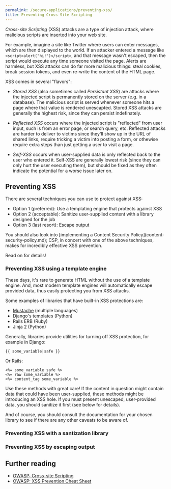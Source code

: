 ```yaml
---
permalink: /secure-applications/preventing-xss/
title: Preventing Cross-Site Scripting 
---
```


*Cross-site Scripting* (XSS) attacks are a type of injection attack, where malicious scripts are inserted into your web site. 

For example, imagine a site like Twitter where users can enter messages, which are then displayed to the world. If an attacker entered a message like `<script>alert("hi!")</script>`, and that message wasn't escaped, then the script would execute any time someone visited the page. Alerts are harmless, but XSS attacks can do far more malicious things: steal cookies, break session tokens, and even re-write the content of the HTML page.

XSS comes in several "flavors":

* *Stored XSS* (also sometimes called *Persistant XSS*) are attacks where the injected script is permanently stored on the server (e.g. in a database). The malicious script is served whenever someone hits a page where that value is rendered unescapted. Stored XSS attacks are generally the highest risk, since they can persist indefinately.

* *Reflected XSS* occurs where the injected script is "reflected" from user input, such is from an error page, or search query, etc. Reflected attacks are harder to deliver to victims since they'll show up in the URL of shared links, require tricking a victim into posting a form, or othewise require extra steps than just getting a user to visit a page. 

* *Self-XSS* occurs when user-supplied data is only reflected back to the user who entered it. Self-XSS are generally lowest risk (since they can only hurt the user executing them), but should be fixed as they often indicate the potential for a worse issue later on.

## Preventing XSS

There are several techniques you can use to protect against XSS:

* Option 1 (preferred): Use a templating engine that protects against XSS
* Option 2 (acceptable): Sanitize user-supplied content with a library designed for the job
* Option 3 (last resort): Escape output

You should also look into [implementing a Content Security Policy](content-
security-policy.md); CSP, in concert with one of the above techniques, makes for
incredibly effective XSS prevention.

Read on for details!

### Preventing XSS using a template engine

These days, it's rare to generate HTML without the use of a template engine. And, most modern template engines will automatically escape provided data, thus easily protecting you from XSS attacks.

Some examples of libraries that have built-in XSS protections are:

* [Mustache](https://mustache.github.io/) (multiple languages)
* Django's templates (Python)
* Rails ERB (Ruby)
* Jinja 2 (Python)

Generally, libraries provide utilities for turning off XSS protection, for example in Django:

```python
{{ some_variable|safe }}
```

Or Rails:

```erb
<%= some_variable safe %>
<%= raw some_variable %>
<%= content_tag some_variable %>
```

Use these methods with great care! If the content in question might contain data that could have been user-supplied, these methods might be introducing an XSS hole. If you must present unescaped, user-provided data, you should sanitize it first (see below for details).

And of course, you should consult the documentation for your chosen library to see if there are any other caveats to be aware of.

### Preventing XSS with a santization library

### Preventing XSS by escaping output

## Further reading

* [OWASP: Cross-site Scripting](https://www.owasp.org/index.php/XSS)
* [OWASP: XSS Prevention Cheat Sheet](https://www.owasp.org/index.php/XSS_%28Cross_Site_Scripting%29_Prevention_Cheat_Sheet)

